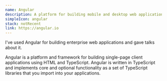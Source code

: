 ```yaml
---
name: Angular
description: A platform for building mobile and desktop web applications
simpleIcon: angular
stack: notRecent
link: https://angular.io
---
```


I've used Angular for building enterprise web applications and gave talks about it.

Angular is a platform and framework for building single-page client applications using HTML and TypeScript. Angular is written in TypeScript and implements core and optional functionality as a set of TypeScript libraries that you import into your applications.
